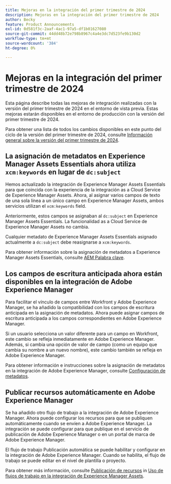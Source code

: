 ```yaml
---
title: Mejoras en la integración del primer trimestre de 2024
description: Mejoras en la integración del primer trimestre de 2024
author: Becky
feature: Product Announcements
exl-id: 0d581f3c-2aaf-4ac1-97a5-df1b01627080
source-git-commit: 44dd48b72e798b8967c4a4e3dc7d523fe9b130d2
workflow-type: tm+mt
source-wordcount: '384'
ht-degree: 0%

---
```


# Mejoras en la integración del primer trimestre de 2024

Esta página describe todas las mejoras de integración realizadas con la versión del primer trimestre de 2024 en el entorno de vista previa. Estas mejoras estarán disponibles en el entorno de producción con la versión del primer trimestre de 2024.

Para obtener una lista de todos los cambios disponibles en este punto del ciclo de la versión del primer trimestre de 2024, consulte [Información general sobre la versión del primer trimestre de 2024](/help/quicksilver/product-announcements/product-releases/24-q1-release-activity/24-q1-release-overview.md).

## La asignación de metadatos en Experience Manager Assets Essentials ahora utiliza `xcm:keywords` en lugar de `dc:subject`

Hemos actualizado la integración de Experience Manager Assets Essentials para que coincida con la experiencia de la integración as a Cloud Service de Experience Manager Assets. Ahora, al asignar varios campos de texto de una sola línea a un único campo en Experience Manager Assets, ambos servicios utilizan el `xcm:keywords` field.

Anteriormente, estos campos se asignaban al `dc:subject` en Experience Manager Assets Essentials. La funcionalidad as a Cloud Service de Experience Manager Assets no cambia.

Cualquier metadato de Experience Manager Assets Essentials asignado actualmente a `dc:subject` debe reasignarse a `xcm:keywords`.

Para obtener información sobre la asignación de metadatos a Experience Manager Assets Essentials, consulte [AEM Palabra clave](/help/quicksilver/documents/adobe-workfront-for-experience-manager-assets-essentials/setup-asset-essentials.md#aem-keyword).

## Los campos de escritura anticipada ahora están disponibles en la integración de Adobe Experience Manager

Para facilitar el vínculo de campos entre Workfront y Adobe Experience Manager, se ha añadido la compatibilidad con los campos de escritura anticipada en la asignación de metadatos. Ahora puede asignar campos de escritura anticipada a los campos correspondientes en Adobe Experience Manager.

Si un usuario selecciona un valor diferente para un campo en Workfront, este cambio se refleja inmediatamente en Adobe Experience Manager. Además, si cambia una opción de valor de campo (como un equipo que cambia su nombre a un nuevo nombre), este cambio también se refleja en Adobe Experience Manager.

Para obtener información e instrucciones sobre la asignación de metadatos en la integración de Adobe Experience Manager, consulte [Configuración de metadatos](/help/quicksilver/administration-and-setup/configure-integrations/configure-aacs-integration.md#set-up-metadata-optional).

## Publicar recursos automáticamente en Adobe Experience Manager

Se ha añadido otro flujo de trabajo a la integración de Adobe Experience Manager. Ahora puede configurar los recursos para que se publiquen automáticamente cuando se envíen a Adobe Experience Manager. La integración se puede configurar para que publique en el servicio de publicación de Adobe Experience Manager o en un portal de marca de Adobe Experience Manager.

El flujo de trabajo Publicación automática se puede habilitar y configurar en la integración de Adobe Experience Manager. Cuando se habilita, el flujo de trabajo se puede editar en el nivel de plantilla o proyecto.

Para obtener más información, consulte [Publicación de recursos](/help/quicksilver/documents/adobe-workfront-for-experience-manager-assets-essentials/use-aem-workflows.md#publishing-assets) in [Uso de flujos de trabajo en la integración de Experience Manager Assets](/help/quicksilver/documents/adobe-workfront-for-experience-manager-assets-essentials/use-aem-workflows.md).

